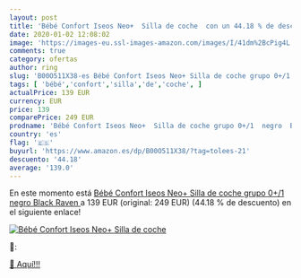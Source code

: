```yaml
---
layout: post
title: 'Bébé Confort Iseos Neo+  Silla de coche  con un 44.18 % de descuento'
date: 2020-01-02 12:08:02
image: 'https://images-eu.ssl-images-amazon.com/images/I/41dm%2BcPig4L._SL200_.jpg'
comments: true
category: ofertas
author: ring
slug: 'B00O511X38-es Bébé Confort Iseos Neo+ Silla de coche grupo 0+/1 negro...'
tags: [ 'bébé','confort','silla','de','coche', ]
actualPrice: 139 EUR
currency: EUR
price: 139
comparePrice: 249 EUR
prodname: 'Bébé Confort Iseos Neo+  Silla de coche grupo 0+/1  negro  Black Raven '
country: 'es'
flag: '🇪🇸'
buyurl: 'https://www.amazon.es/dp/B00O511X38/?tag=tolees-21'
descuento: '44.18'
average: '139.0'
---
```


En este momento está [Bébé Confort Iseos Neo+  Silla de coche grupo 0+/1  negro  Black Raven ](https://www.amazon.es/dp/B00O511X38/?tag=tolees-21) a 139 EUR (original: 249 EUR) (44.18 %  de descuento) en el siguiente enlace!

[![Bébé Confort Iseos Neo+  Silla de coche ](https://images-eu.ssl-images-amazon.com/images/I/41dm%2BcPig4L._SL200_.jpg)](https://www.amazon.es/dp/B00O511X38/?tag=tolees-21)

🔎:


[🛒 Aquí!!!](https://www.amazon.es/dp/B00O511X38/?tag=tolees-21)
